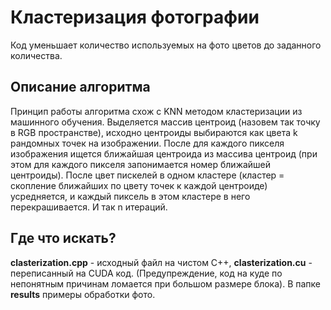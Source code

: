 # Кластеризация фотографии
Код уменьшает количество используемых на фото цветов до заданного количества.
## Описание алгоритма
Принцип работы алгоритма схож с KNN методом кластеризации из машинного обучения.
Выделяется массив центроид (назовем так точку в RGB пространстве), исходно центроиды выбираются как цвета k рандомных точек на изображении.
После для каждого пикселя изображения ищется ближайшая центроида из массива центроид (при этом для каждого пикселя запонимается номер ближайшей центроиды).
После цвет пискелей в одном кластере (кластер = скопление ближайших по цвету точек к каждой центроиде) усредняется, и каждый пиксель в этом кластере в него перекрашивается.
И так n итераций.
## Где что искать?
**clasterization.cpp** - исходный файл на чистом С++, **clasterization.cu** - переписанный на CUDA код.
(Предупреждение, код на куде по непонятным причинам ломается при большом размере блока).
В папке **results** примеры обработки фото.

